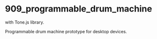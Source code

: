 # 909_programmable_drum_machine
with Tone.js library.


Programmable drum machine prototype for desktop devices.
